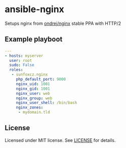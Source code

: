 # ansible-nginx

Setups nginx from [ondrej/nginx](https://launchpad.net/~ondrej/+archive/ubuntu/nginx) stable PPA with HTTP/2

## Example playboot

```yaml
---
- hosts: myserver
  user: root
  sudo: False
  roles:
   - sunfoxcz.nginx
     php_default_port: 9000
     nginx_uid: 1001
     nginx_gid: 1001
     nginx_user: web
     nginx_group: web
     nginx_user_shell: /bin/bash
     nginx_zones:
      - mydomain.tld
```

## License

Licensed under MIT license. See [LICENSE](LICENSE.md) for details.
